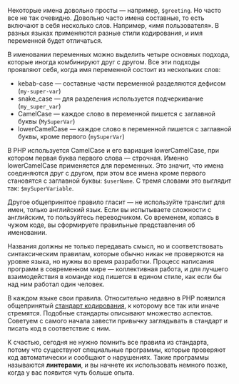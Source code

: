 Некоторые имена довольно просты — например, `$greeting`. Но часто все не так очевидно. Довольно часто имена составные, то есть включают в себя несколько слов. Например, «имя пользователя». В разных языках применяются разные стили кодирования, и имя переменной будет отличаться.

В именовании переменных можно выделить четыре основных подхода, которые иногда комбинируют друг с другом. Все эти подходы проявляют себя, когда имя переменной состоит из нескольких слов:

* kebab-case — составные части переменной разделяются дефисом (`my-super-var`)
* snake_case — для разделения используется подчеркивание (`my_super_var`)
* CamelCase  — каждое слово в переменной пишется с заглавной буквы (`MySuperVar`)
* lowerCamelCase — каждое слово в переменной пишется с заглавной буквы, кроме первого (`mySuperVar`)

В PHP используется CamelCase и его вариация lowerCamelCase, при котором первая буква первого слова — строчная. Именно lowerCamelCase применяется для переменных. Это значит, что имена соединяются друг с другом, при этом все имена кроме первого становятся с заглавной буквы: `$userName`. С тремя словами это выглядит так: `$mySuperVariable`.

Другое общепринятое правило гласит — не используйте транслит для имен, только английский язык. Если вы испытываете сложности с английским, то пользуйтесь переводчиком. Со временем, копаясь в чужом коде, вы сформируете правильные представления об именовании.

Названия должны не только передавать смысл, но и соответствовать синтаксическим правилам, которые обычно никак не проверяются на уровне языка, но нужны во время разработки. Процесс написания программ в современном мире — коллективная работа, и для лучшего взаимодействия в команде код пишется в едином стиле, как если бы над ним работал один человек.

В каждом языке свои правила. Относительно недавно в PHP появился общепринятый [стандарт кодирования](https://www.php-fig.org/psr/psr-1/), к которому все так или иначе стремятся. Подобные стандарты описывают множество аспектов. Советуем с самого начала завести привычку заглядывать в стандарт и писать код в соответствие с ним.

К счастью, сегодня не нужно помнить все правила из стандарта, потому что существуют специальные программы, которые проверяют код автоматически и сообщают о нарушениях. Такие программы называются **линтерами**, и вы начнете их использовать немного позже, когда у вас появится чуть больше опыта.
